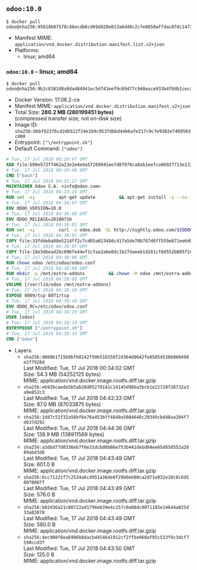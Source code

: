 ## `odoo:10.0`

```console
$ docker pull odoo@sha256:95814b07578c46ecdb6cd69d828e013a6d40c2cfe0650affdac07dc1472a3a99
```

-	Manifest MIME: `application/vnd.docker.distribution.manifest.list.v2+json`
-	Platforms:
	-	linux; amd64

### `odoo:10.0` - linux; amd64

```console
$ docker pull odoo@sha256:9b2c8382d8a9da484941ec5d743eef9c69477c940eace933b4f8db1cecafa759
```

-	Docker Version: 17.06.2-ce
-	Manifest MIME: `application/vnd.docker.distribution.manifest.v2+json`
-	Total Size: **280.2 MB (280199451 bytes)**  
	(compressed transfer size, not on-disk size)
-	Image ID: `sha256:bbbf82376cd2db522f24e1b9c9537dbbd44b6afe217c9c7e9302e7469503c008`
-	Entrypoint: `["\/entrypoint.sh"]`
-	Default Command: `["odoo"]`

```dockerfile
# Tue, 17 Jul 2018 00:20:47 GMT
ADD file:b90e572f7462a23e2e4eda57269941ee7d8f078ca8ab1eefca86927713e13365 in / 
# Tue, 17 Jul 2018 00:20:48 GMT
CMD ["bash"]
# Tue, 17 Jul 2018 04:31:27 GMT
MAINTAINER Odoo S.A. <info@odoo.com>
# Tue, 17 Jul 2018 04:33:19 GMT
RUN set -x;         apt-get update         && apt-get install -y --no-install-recommends             ca-certificates             curl             node-less             python-gevent             python-pip             python-renderpm             python-support             python-watchdog         && curl -o wkhtmltox.deb -SL http://nightly.odoo.com/extra/wkhtmltox-0.12.1.2_linux-jessie-amd64.deb         && echo '40e8b906de658a2221b15e4e8cd82565a47d7ee8 wkhtmltox.deb' | sha1sum -c -         && dpkg --force-depends -i wkhtmltox.deb         && apt-get -y install -f --no-install-recommends         && apt-get purge -y --auto-remove -o APT::AutoRemove::RecommendsImportant=false -o APT::AutoRemove::SuggestsImportant=false npm         && rm -rf /var/lib/apt/lists/* wkhtmltox.deb         && pip install psycogreen==1.0
# Tue, 17 Jul 2018 04:36:07 GMT
ENV ODOO_VERSION=10.0
# Tue, 17 Jul 2018 04:36:08 GMT
ENV ODOO_RELEASE=20180710
# Tue, 17 Jul 2018 04:38:05 GMT
RUN set -x;         curl -o odoo.deb -SL http://nightly.odoo.com/${ODOO_VERSION}/nightly/deb/odoo_${ODOO_VERSION}.${ODOO_RELEASE}_all.deb         && echo '5aa056fa00a2f405652ba1386807c59ae563af29 odoo.deb' | sha1sum -c -         && dpkg --force-depends -i odoo.deb         && apt-get update         && apt-get -y install -f --no-install-recommends         && rm -rf /var/lib/apt/lists/* odoo.deb
# Tue, 17 Jul 2018 04:38:07 GMT
COPY file:33fddeba88e5214ff2c7cd05a02348dc417a5de70b767d6ff559e871ee6d046a in / 
# Tue, 17 Jul 2018 04:38:07 GMT
COPY file:18e3dbead2bc096fe44ef1cfaa2a6e8dc1b27daeeb1d281cfdd552b805f2e767 in /etc/odoo/ 
# Tue, 17 Jul 2018 04:38:08 GMT
RUN chown odoo /etc/odoo/odoo.conf
# Tue, 17 Jul 2018 04:38:09 GMT
RUN mkdir -p /mnt/extra-addons         && chown -R odoo /mnt/extra-addons
# Tue, 17 Jul 2018 04:38:09 GMT
VOLUME [/var/lib/odoo /mnt/extra-addons]
# Tue, 17 Jul 2018 04:38:10 GMT
EXPOSE 8069/tcp 8071/tcp
# Tue, 17 Jul 2018 04:38:10 GMT
ENV ODOO_RC=/etc/odoo/odoo.conf
# Tue, 17 Jul 2018 04:38:10 GMT
USER [odoo]
# Tue, 17 Jul 2018 04:38:10 GMT
ENTRYPOINT ["/entrypoint.sh"]
# Tue, 17 Jul 2018 04:38:10 GMT
CMD ["odoo"]
```

-	Layers:
	-	`sha256:d660b1f15b9bfb8142f50b518156f2d364d9642fe05854538b060498e2f7928d`  
		Last Modified: Tue, 17 Jul 2018 00:34:02 GMT  
		Size: 54.3 MB (54252125 bytes)  
		MIME: application/vnd.docker.image.rootfs.diff.tar.gzip
	-	`sha256:e6926caede5b5ab28d05270141c14145d98ba3bcb1e22728f26732a3a9e852c3`  
		Last Modified: Tue, 17 Jul 2018 04:42:33 GMT  
		Size: 87.0 MB (87033875 bytes)  
		MIME: application/vnd.docker.image.rootfs.diff.tar.gzip
	-	`sha256:1dd7c51f32a56bf6e76a453bff4849a5084648c29349cbd48aa204f7d637d292`  
		Last Modified: Tue, 17 Jul 2018 04:44:36 GMT  
		Size: 138.9 MB (138911569 bytes)  
		MIME: application/vnd.docker.image.rootfs.diff.tar.gzip
	-	`sha256:a3dbd77d0336eb7f0e31dcbd0b86e753b442debd04ee65d858552a2889abd3d8`  
		Last Modified: Tue, 17 Jul 2018 04:43:49 GMT  
		Size: 601.0 B  
		MIME: application/vnd.docker.image.rootfs.diff.tar.gzip
	-	`sha256:6cc71221f7c2534a6cd951a36de0f29b0eb00ca2d71e032e10c8c6d50078087f`  
		Last Modified: Tue, 17 Jul 2018 04:43:49 GMT  
		Size: 576.0 B  
		MIME: application/vnd.docker.image.rootfs.diff.tar.gzip
	-	`sha256:b02d36a21c00722ad1796eb39e4c257c0a88dc0871185e14644a825d33a83878`  
		Last Modified: Tue, 17 Jul 2018 04:43:49 GMT  
		Size: 580.0 B  
		MIME: application/vnd.docker.image.rootfs.diff.tar.gzip
	-	`sha256:4ec908f8ea6906b8dacbd454641912cf2ffbe968af95c533f9c3dcf7590ccd3f`  
		Last Modified: Tue, 17 Jul 2018 04:43:50 GMT  
		Size: 125.0 B  
		MIME: application/vnd.docker.image.rootfs.diff.tar.gzip

